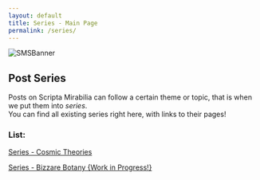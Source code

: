 ```yaml
---
layout: default
title: Series - Main Page
permalink: /series/
---
```


![SMSBanner](https://1d10t1c-stud10s.github.io/scripta-mirabilia/SMSBanner.svg)

## Post Series

Posts on Scripta Mirabilia can follow a certain theme or topic, that is when we put them into _series_. \
You can find all existing series right here, with links to their pages!

### List:

[Series - Cosmic Theories](https://1d10t1c-stud10s.github.io/scripta-mirabilia/series/cosmic-theories)

[Series - Bizzare Botany {Work in Progress!}]()

